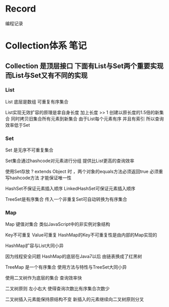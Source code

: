 # Record
编程记录

# Collection体系 笔记

## Collection 是顶层接口 下面有List与Set两个重要实现  而List与Set又有不同的实现


### List
List 底层是数组 可重复有序集合

List实现无效扩容的原理是拿自身长度 加上长度 >> 1  创建以原长度的1.5倍的新集合 同时拷贝旧集合所有元素到新集合 由于List每个元素有序 并且有索引  所以查询效率低于Set

### Set
Set 是无序不可重复集合

Set集合通过hashcode对元素进行分组 提供比List更高的查询效率 

使用Set存放 ? extends Object 时 ，两个对象的equals方法必须返回true 必须重写hashcode方法  才能保证唯一性  

HashSet不保证元素插入顺序  LinkedHashSet可保证元素插入顺序

TreeSet是有序集合 传入一个非重复Set可自动转换为有序集合

### Map
Map 键值对集合 类似JavaScript中的非实例对象结构

Key不可重复 Value可重复  HashMap的Key不可重复性是由内部的Map实现的

HashMap扩容与List大同小异
 
因为线程安全问题 HashMap的底层在Java7以后 由链表换成了红黑树

TreeMap 是一个有序集合 使用方法与特性与TreeSet大同小异

使用二叉树作为底层的集合 查询效率快

二叉树原则 左小右大 使得查询次数比有序集合次数少

二叉树插入元素能保持原结构不变 新插入的元素继续向二叉树原则分叉


